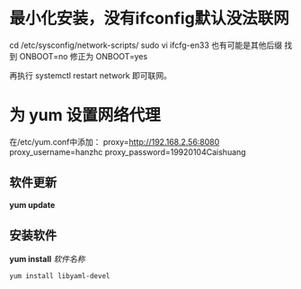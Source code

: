
# 最小化安装，没有ifconfig默认没法联网
cd /etc/sysconfig/network-scripts/
sudo vi ifcfg-en33 也有可能是其他后缀
找到 ONBOOT=no 
修正为 ONBOOT=yes 

再执行 systemctl restart network 即可联网。

# 为 yum 设置网络代理

在/etc/yum.conf中添加：
proxy=http://192.168.2.56:8080
proxy_username=hanzhc
proxy_password=19920104Caishuang 

## 软件更新
**yum update**

## 安装软件
**yum install** *软件名称*
```
yum install libyaml-devel
```